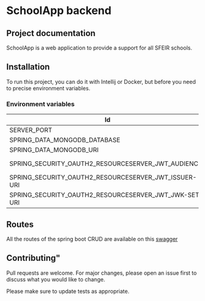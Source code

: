 # SchoolApp backend

## Project documentation

SchoolApp is a web application to provide a support for all SFEIR schools.

## Installation

To run this project, you can do it with Intellij or Docker, but before you need to precise environment variables.

### Environment variables

| **Id**                                                | **Example value**                       |
|-------------------------------------------------------|-----------------------------------------|
| SERVER_PORT                                           | 8080                                    |
| SPRING_DATA_MONGODB_DATABASE                          | school-app                              |
| SPRING_DATA_MONGODB_URI                               | mongodb+srv://sfeir                     |
| SPRING_SECURITY_OAUTH2_RESOURCESERVER_JWT_AUDIENCES   | example-data.apps.googleusercontent.com |
| SPRING_SECURITY_OAUTH2_RESOURCESERVER_JWT_ISSUER-URI  | https://accounts.google.com             |
| SPRING_SECURITY_OAUTH2_RESOURCESERVER_JWT_JWK-SET-URI | https://googleapis.com/oauth2/v3/certs  |

## Routes

All the routes of the spring boot CRUD are available on
this [swagger](https://app.swaggerhub.com/apis/SOMNYP/school-app)

## Contributing"

Pull requests are welcome. For major changes, please open an issue first
to discuss what you would like to change.

Please make sure to update tests as appropriate.